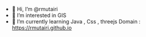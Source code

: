 - 👋 Hi, I’m @rmutairi
- 👀 I’m interested in GIS
- 🌱 I’m currently learning Java , Css , threejs
Domain : https://rmutairi.github.io

<!---
rmutairi/rmutairi is a ✨ special ✨ repository because its `README.md` (this file) appears on your GitHub profile.
You can click the Preview link to take a look at your changes.
--->
